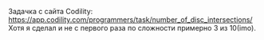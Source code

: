 Задачка с сайта Codility: https://app.codility.com/programmers/task/number_of_disc_intersections/
Хотя я сделал и не с первого раза по сложности примерно 3 из 10(imo).
